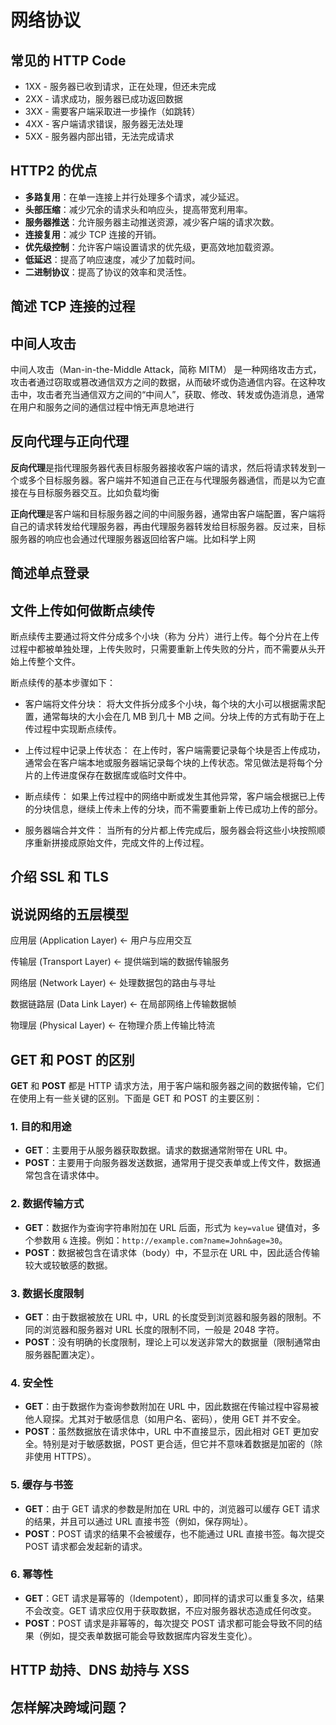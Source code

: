 # 网络协议

## 常见的 HTTP Code

- 1XX - 服务器已收到请求，正在处理，但还未完成
- 2XX - 请求成功，服务器已成功返回数据
- 3XX - 需要客户端采取进一步操作（如跳转）
- 4XX - 客户端请求错误，服务器无法处理
- 5XX - 服务器内部出错，无法完成请求

## HTTP2 的优点

- **多路复用**：在单一连接上并行处理多个请求，减少延迟。
- **头部压缩**：减少冗余的请求头和响应头，提高带宽利用率。
- **服务器推送**：允许服务器主动推送资源，减少客户端的请求次数。
- **连接复用**：减少 TCP 连接的开销。
- **优先级控制**：允许客户端设置请求的优先级，更高效地加载资源。
- **低延迟**：提高了响应速度，减少了加载时间。
- **二进制协议**：提高了协议的效率和灵活性。

## 简述 TCP 连接的过程

## 中间人攻击

中间人攻击（Man-in-the-Middle Attack，简称 MITM） 是一种网络攻击方式，攻击者通过窃取或篡改通信双方之间的数据，从而破坏或伪造通信内容。在这种攻击中，攻击者充当通信双方之间的“中间人”，获取、修改、转发或伪造消息，通常在用户和服务之间的通信过程中悄无声息地进行

## 反向代理与正向代理

**反向代理**是指代理服务器代表目标服务器接收客户端的请求，然后将请求转发到一个或多个目标服务器。客户端并不知道自己正在与代理服务器通信，而是以为它直接在与目标服务器交互。比如负载均衡

**正向代理**是客户端和目标服务器之间的中间服务器，通常由客户端配置，客户端将自己的请求转发给代理服务器，再由代理服务器转发给目标服务器。反过来，目标服务器的响应也会通过代理服务器返回给客户端。比如科学上网

## 简述单点登录

## 文件上传如何做断点续传

断点续传主要通过将文件分成多个小块（称为 分片）进行上传。每个分片在上传过程中都被单独处理，上传失败时，只需要重新上传失败的分片，而不需要从头开始上传整个文件。

断点续传的基本步骤如下：

- 客户端将文件分块： 将大文件拆分成多个小块，每个块的大小可以根据需求配置，通常每块的大小会在几 MB 到几十 MB 之间。分块上传的方式有助于在上传过程中实现断点续传。

- 上传过程中记录上传状态： 在上传时，客户端需要记录每个块是否上传成功，通常会在客户端本地或服务器端记录每个块的上传状态。常见做法是将每个分片的上传进度保存在数据库或临时文件中。

- 断点续传： 如果上传过程中的网络中断或发生其他异常，客户端会根据已上传的分块信息，继续上传未上传的分块，而不需要重新上传已成功上传的部分。

- 服务器端合并文件： 当所有的分片都上传完成后，服务器会将这些小块按照顺序重新拼接成原始文件，完成文件的上传过程。

## 介绍 SSL 和 TLS

## 说说网络的五层模型

应用层 (Application Layer) <- 用户与应用交互

传输层 (Transport Layer) <- 提供端到端的数据传输服务

网络层 (Network Layer) <- 处理数据包的路由与寻址

数据链路层 (Data Link Layer) <- 在局部网络上传输数据帧

物理层 (Physical Layer) <- 在物理介质上传输比特流

## GET 和 POST 的区别

**GET** 和 **POST** 都是 HTTP 请求方法，用于客户端和服务器之间的数据传输，它们在使用上有一些关键的区别。下面是 GET 和 POST 的主要区别：

### **1. 目的和用途**

- **GET**：主要用于从服务器获取数据。请求的数据通常附带在 URL 中。
- **POST**：主要用于向服务器发送数据，通常用于提交表单或上传文件，数据通常包含在请求体中。

### **2. 数据传输方式**

- **GET**：数据作为查询字符串附加在 URL 后面，形式为 `key=value` 键值对，多个参数用 `&` 连接。例如：`http://example.com?name=John&age=30`。
- **POST**：数据被包含在请求体（body）中，不显示在 URL 中，因此适合传输较大或较敏感的数据。

### **3. 数据长度限制**

- **GET**：由于数据被放在 URL 中，URL 的长度受到浏览器和服务器的限制。不同的浏览器和服务器对 URL 长度的限制不同，一般是 2048 字符。
- **POST**：没有明确的长度限制，理论上可以发送非常大的数据量（限制通常由服务器配置决定）。

### **4. 安全性**

- **GET**：由于数据作为查询参数附加在 URL 中，因此数据在传输过程中容易被他人窥探。尤其对于敏感信息（如用户名、密码），使用 GET 并不安全。
- **POST**：虽然数据放在请求体中，URL 中不直接显示，因此相对 GET 更加安全。特别是对于敏感数据，POST 更合适，但它并不意味着数据是加密的（除非使用 HTTPS）。

### **5. 缓存与书签**

- **GET**：由于 GET 请求的参数是附加在 URL 中的，浏览器可以缓存 GET 请求的结果，并且可以通过 URL 直接书签（例如，保存网址）。
- **POST**：POST 请求的结果不会被缓存，也不能通过 URL 直接书签。每次提交 POST 请求都会发起新的请求。

### **6. 幂等性**

- **GET**：GET 请求是幂等的（Idempotent），即同样的请求可以重复多次，结果不会改变。GET 请求应仅用于获取数据，不应对服务器状态造成任何改变。
- **POST**：POST 请求是非幂等的，每次提交 POST 请求都可能会导致不同的结果（例如，提交表单数据可能会导致数据库内容发生变化）。

## HTTP 劫持、DNS 劫持与 XSS

## 怎样解决跨域问题？
